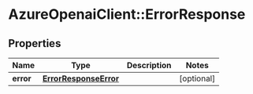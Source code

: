 # AzureOpenaiClient::ErrorResponse

## Properties
Name | Type | Description | Notes
------------ | ------------- | ------------- | -------------
**error** | [**ErrorResponseError**](ErrorResponseError.md) |  | [optional] 

